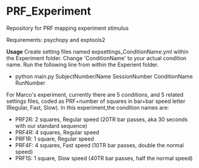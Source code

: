 # PRF_Experiment
Repository for PRF mapping experiment stimulus

Requirements: psychopy and exptools2

**Usage**
Create setting files named expsettings_ConditionName.yml within the Experiment folder. Change 'ConditionName' to your actual condition name. Run the following line from within the Experient folder.

- python main.py SubjectNumber/Name SessionNumber ConditionName RunNumber

For Marco's experiment, currently there are 5 conditions, and 5 related settings files, coded as PRF+number of squares in bar+bar speed letter (Regular, Fast, Slow). In this experiment,the condition names are:

- PRF2R: 2 squares, Regular speed (20TR bar passes, aka 30 seconds with our standard sequence)
- PRF4R: 4 squares, Regular speed 
- PRF1R: 1 square, Regular speed
- PRF4F: 4 squares, Fast speed (10TR bar passes, double the normal speed)
- PRF1S: 1 square, Slow speed (40TR bar passes, half the normal speed)
